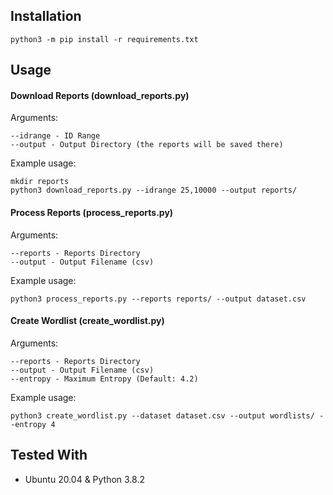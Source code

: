 ## Installation
```
python3 -m pip install -r requirements.txt
```

## Usage
#### Download Reports (download_reports.py)
Arguments:
```
--idrange - ID Range
--output - Output Directory (the reports will be saved there)
```
Example usage:
```
mkdir reports
python3 download_reports.py --idrange 25,10000 --output reports/
```

#### Process Reports (process_reports.py)
Arguments:
```
--reports - Reports Directory
--output - Output Filename (csv)
```
Example usage:
```
python3 process_reports.py --reports reports/ --output dataset.csv
```
#### Create Wordlist (create_wordlist.py)
Arguments:
```
--reports - Reports Directory
--output - Output Filename (csv)
--entropy - Maximum Entropy (Default: 4.2)
```
Example usage:
```
python3 create_wordlist.py --dataset dataset.csv --output wordlists/ --entropy 4
```

## Tested With
- Ubuntu 20.04 & Python 3.8.2
